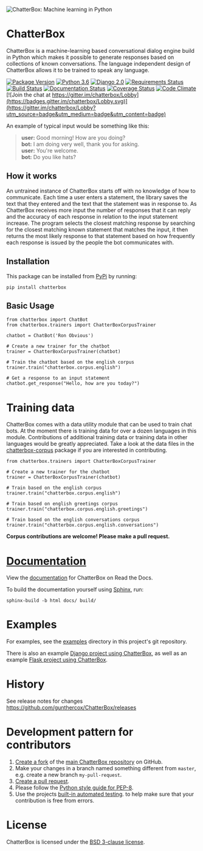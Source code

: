 ![ChatterBox: Machine learning in Python](https://i.imgur.com/b3SCmGT.png)

# ChatterBox

ChatterBox is a machine-learning based conversational dialog engine build in
Python which makes it possible to generate responses based on collections of
known conversations. The language independent design of ChatterBox allows it
to be trained to speak any language.

[![Package Version](https://img.shields.io/pypi/v/chatterbox.svg)](https://pypi.python.org/pypi/chatterbox/)
[![Python 3.6](https://img.shields.io/badge/python-3.6-blue.svg)](https://www.python.org/downloads/release/python-360/)
[![Django 2.0](https://img.shields.io/badge/Django-2.0-blue.svg)](https://docs.djangoproject.com/en/2.1/releases/2.0/)
[![Requirements Status](https://requires.io/github/gunthercox/ChatterBox/requirements.svg?branch=master)](https://requires.io/github/gunthercox/ChatterBox/requirements/?branch=master)
[![Build Status](https://travis-ci.org/gunthercox/ChatterBox.svg?branch=master)](https://travis-ci.org/gunthercox/ChatterBox)
[![Documentation Status](https://readthedocs.org/projects/chatterbox/badge/?version=stable)](http://chatterbox.readthedocs.io/en/stable/?badge=stable)
[![Coverage Status](https://img.shields.io/coveralls/gunthercox/ChatterBox.svg)](https://coveralls.io/r/gunthercox/ChatterBox)
[![Code Climate](https://codeclimate.com/github/gunthercox/ChatterBox/badges/gpa.svg)](https://codeclimate.com/github/gunthercox/ChatterBox)
[![Join the chat at https://gitter.im/chatterbox/Lobby](https://badges.gitter.im/chatterbox/Lobby.svg)](https://gitter.im/chatterbox/Lobby?utm_source=badge&utm_medium=badge&utm_content=badge)

An example of typical input would be something like this:

> **user:** Good morning! How are you doing?  
> **bot:**  I am doing very well, thank you for asking.  
> **user:** You're welcome.  
> **bot:** Do you like hats?  

## How it works

An untrained instance of ChatterBox starts off with no knowledge of how to communicate. Each time a user enters a statement, the library saves the text that they entered and the text that the statement was in response to. As ChatterBox receives more input the number of responses that it can reply and the accuracy of each response in relation to the input statement increase. The program selects the closest matching response by searching for the closest matching known statement that matches the input, it then returns the most likely response to that statement based on how frequently each response is issued by the people the bot communicates with.

## Installation

This package can be installed from [PyPi](https://pypi.python.org/pypi/ChatterBox) by running:

```
pip install chatterbox
```

## Basic Usage

```
from chatterbox import ChatBot
from chatterbox.trainers import ChatterBoxCorpusTrainer

chatbot = ChatBot('Ron Obvious')

# Create a new trainer for the chatbot
trainer = ChatterBoxCorpusTrainer(chatbot)

# Train the chatbot based on the english corpus
trainer.train("chatterbox.corpus.english")

# Get a response to an input statement
chatbot.get_response("Hello, how are you today?")
```

# Training data

ChatterBox comes with a data utility module that can be used to train chat bots.
At the moment there is training data for over a dozen languages in this module.
Contributions of additional training data or training data
in other languages would be greatly appreciated. Take a look at the data files
in the [chatterbox-corpus](https://github.com/gunthercox/chatterbox-corpus)
package if you are interested in contributing.

```
from chatterbox.trainers import ChatterBoxCorpusTrainer

# Create a new trainer for the chatbot
trainer = ChatterBoxCorpusTrainer(chatbot)

# Train based on the english corpus
trainer.train("chatterbox.corpus.english")

# Train based on english greetings corpus
trainer.train("chatterbox.corpus.english.greetings")

# Train based on the english conversations corpus
trainer.train("chatterbox.corpus.english.conversations")
```

**Corpus contributions are welcome! Please make a pull request.**

# [Documentation](https://chatterbox.readthedocs.io/)

View the [documentation](https://chatterbox.readthedocs.io/)
for ChatterBox on Read the Docs.

To build the documentation yourself using [Sphinx](http://www.sphinx-doc.org/), run:

```
sphinx-build -b html docs/ build/
```

# Examples

For examples, see the [examples](https://github.com/gunthercox/ChatterBox/tree/master/examples)
directory in this project's git repository.

There is also an example [Django project using ChatterBox](https://github.com/gunthercox/ChatterBox/tree/master/examples), as well as an example [Flask project using ChatterBox](https://github.com/chamkank/flask-chatterbox).

# History

See release notes for changes https://github.com/gunthercox/ChatterBox/releases

# Development pattern for contributors

1. [Create a fork](https://help.github.com/articles/fork-a-repo/) of
   the [main ChatterBox repository](https://github.com/gunthercox/ChatterBox) on GitHub.
2. Make your changes in a branch named something different from `master`, e.g. create
   a new branch `my-pull-request`.
3. [Create a pull request](https://help.github.com/articles/creating-a-pull-request/).
4. Please follow the [Python style guide for PEP-8](https://www.python.org/dev/peps/pep-0008/).
5. Use the projects [built-in automated testing](https://chatterbox.readthedocs.io/en/latest/testing.html).
   to help make sure that your contribution is free from errors.

# License

ChatterBox is licensed under the [BSD 3-clause license](https://opensource.org/licenses/BSD-3-Clause).
